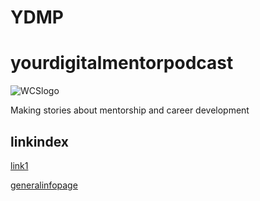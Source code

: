 # YDMP
# yourdigitalmentorpodcast
![WCSlogo](https://github.com/WCSCourses/yourdigitalmentorpodcast/blob/a95baa09c5309c342c2d29e88f277eda8e8e8985/logos/WCS%20logo.jpg)

Making stories about mentorship and career development

## linkindex

[link1](pasteurlhere)

[generalinfopage](generalinfo.md)
